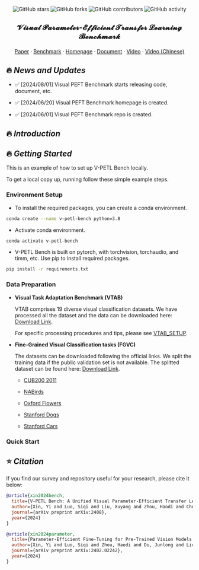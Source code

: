 <div align=center>
<p>
 
 ![GitHub stars](https://img.shields.io/github/stars/synbol/Parameter-Efficient-Transfer-Learning-Benchmark.svg?color=red&style=for-the-badge) 
 ![GitHub forks](https://img.shields.io/github/forks/synbol/Parameter-Efficient-Transfer-Learning-Benchmark.svg?style=for-the-badge) 
 ![GitHub contributors](https://img.shields.io/github/contributors/synbol/Parameter-Efficient-Transfer-Learning-Benchmark.svg?style=for-the-badge) 
 ![GitHub activity](https://img.shields.io/github/last-commit/synbol/Parameter-Efficient-Transfer-Learning-Benchmark?style=for-the-badge) 
</p>
</div>

## <p style="font-size: 20px;" align=center>𝓥𝓲𝓼𝓾𝓪𝓵 𝓟𝓪𝓻𝓪𝓶𝓮𝓽𝓮𝓻-𝓔𝓯𝓯𝓲𝓬𝓲𝓮𝓷𝓽 𝓣𝓻𝓪𝓷𝓼𝓯𝓮𝓻 𝓛𝓮𝓪𝓻𝓷𝓲𝓷𝓰 𝓑𝓮𝓷𝓬𝓱𝓶𝓪𝓻𝓴</p>



<div align="center">
  <p align="center">
    <a href="[111](111)">Paper</a>
    ·
    <a href="https://github.com/synbol/Parameter-Efficient-Transfer-Learning-Benchmark">Benchmark</a>
    ·
    <a href="https://v-petl-bench.github.io/">Homepage</a>
    ·
    <a href="">Document</a>
    ·
    <a href="[111](111)">Video</a>
    ·
    <a href="[111](111)">Video (Chinese)</a>
  </p>
</div>

## 🔥 <span id="head1"> *News and Updates* </span>

* ✅ [2024/08/01] Visual PEFT Benchmark starts releasing code, document, etc.

* ✅ [2024/06/20] Visual PEFT Benchmark homepage is created.

* ✅ [2024/06/01] Visual PEFT Benchmark repo is created.


## 🔥 <span id="head1"> *Introduction* </span>

## 🔥 <span id="head1"> *Getting Started* </span>

This is an example of how to set up V-PETL Bench locally. 

To get a local copy up, running follow these simple example steps.

### Environment Setup

- To install the required packages, you can create a conda environment.

```sh
conda create --name v-petl-bench python=3.8
```

- Activate conda environment.

```sh
conda activate v-petl-bench
```

- V-PETL Bench is built on pytorch, with torchvision, torchaudio, and timm, etc. Use pip to install required packages.

```sh
pip install -r requirements.txt
```

### Data Preparation

- **Visual Task Adaptation Benchmark (VTAB)**

    VTAB comprises 19 diverse visual classification datasets. We have processed all the dataset and the data can be downloaded here: [Download Link]().

    For specific processing procedures and tips, please see [VTAB_SETUP]().

- **Fine-Grained Visual Classification tasks (FGVC)**

    The datasets can be downloaded following the official links. We split the training data if the public validation set is not available. The splitted dataset can be found here: [Download Link]().
  
     - [CUB200 2011](https://data.caltech.edu/records/65de6-vp158)
   
     - [NABirds](http://info.allaboutbirds.org/nabirds/)
   
     - [Oxford Flowers](https://www.robots.ox.ac.uk/~vgg/data/flowers/)
   
     - [Stanford Dogs](http://vision.stanford.edu/aditya86/ImageNetDogs/main.html)
   
     - [Stanford Cars](https://ai.stanford.edu/~jkrause/cars/car_dataset.html) 

### Quick Start




## ⭐ <span id="head1"> *Citation* </span>

If you find our survey and repository useful for your research, please cite it below:

```bibtex
@article{xin2024bench,
  title={V-PETL Bench: A Unified Visual Parameter-Efficient Transfer Learning Benchmark},
  author={Xin, Yi and Luo, Siqi and Liu, Xuyang and Zhou, Haodi and Cheng, Xinyu, etc},
  journal={arXiv preprint arXiv:2408},
  year={2024}
}

@article{xin2024parameter,
  title={Parameter-Efficient Fine-Tuning for Pre-Trained Vision Models: A Survey},
  author={Xin, Yi and Luo, Siqi and Zhou, Haodi and Du, Junlong and Liu, Xiaohong and Fan, Yue and Li, Qing and Du, Yuntao},
  journal={arXiv preprint arXiv:2402.02242},
  year={2024}
}

```


